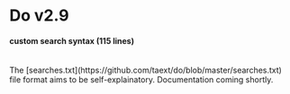 # Do v2.9
#### custom search syntax (115 lines)
<br>
The [searches.txt](https://github.com/taext/do/blob/master/searches.txt) file format aims to be self-explainatory. Documentation coming shortly.
